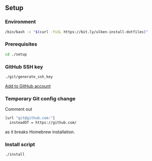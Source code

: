## Setup

### Environment
```sh
/bin/bash -c "$(curl -fsSL https://bit.ly/ulken-install-dotfiles)"
```

### Prerequisites
```sh
cd ./setup
```

### GitHub SSH key
```sh
./git/generate_ssh_key
```

[Add to GitHub account](https://docs.github.com/en/authentication/connecting-to-github-with-ssh/adding-a-new-ssh-key-to-your-github-account)

### Temporary Git config change
Comment out
```sh
[url "git@github.com:"]
  insteadOf = https://github.com/
```

as it breaks Homebrew installation.

### Install script
```sh
./install
```
